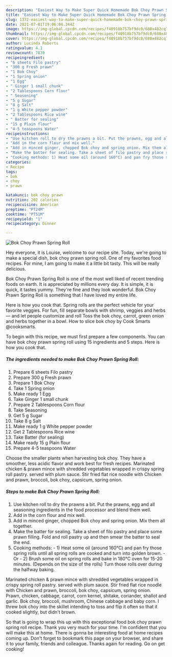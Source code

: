 ```yaml
---
description: "Easiest Way to Make Super Quick Homemade Bok Choy Prawn Spring Roll"
title: "Easiest Way to Make Super Quick Homemade Bok Choy Prawn Spring Roll"
slug: 1372-easiest-way-to-make-super-quick-homemade-bok-choy-prawn-spring-roll
date: 2021-07-01T19:06:04.344Z
image: https://img-global.cpcdn.com/recipes/f40918b757bf9dc0/680x482cq70/bok-choy-prawn-spring-roll-recipe-main-photo.jpg
thumbnail: https://img-global.cpcdn.com/recipes/f40918b757bf9dc0/680x482cq70/bok-choy-prawn-spring-roll-recipe-main-photo.jpg
cover: https://img-global.cpcdn.com/recipes/f40918b757bf9dc0/680x482cq70/bok-choy-prawn-spring-roll-recipe-main-photo.jpg
author: Lucinda Roberts
ratingvalue: 4.1
reviewcount: 7839
recipeingredient:
- "6 sheets Filo pastry"
- "300 g Fresh prawn"
- "1 Bok Choy"
- "1 Spring onion"
- "1 Egg"
- " Ginger 1 small chunk"
- "2 Tablespoons Corn flour"
- " Seasoning"
- "5 g Sugar"
- "8 g Salt"
- "1 g White pepper powder"
- "2 Tablespoons Rice wine"
- " Batter for sealing"
- "15 g Plain flour"
- "4-5 teaspoons Water"
recipeinstructions:
- "Use kitchen roll to dry the prawns a bit. Put the prawns, egg and all seasoning ingredients in the food processor and blend them well."
- "Add in the corn flour and mix well."
- "Add in minced ginger, chopped Bok choy and spring onion. Mix them all together."
- "Make the batter for sealing. Take a sheet of filo pastry and place some prawn filling. Fold and roll pastry up and then smear the batter to seal the end."
- "Cooking methods: 1) Heat some oil (around 160°C) and pan fry those spring rolls until all spring rolls are cooked and turn into golden brown.  Or 2) Brush some oil on spring rolls and bake in 180°C oven for 15-20 minutes. (Depends on the size of the rolls) Turn those rolls over during the halfway baking."
categories:
- Recipe
tags:
- bok
- choy
- prawn

katakunci: bok choy prawn 
nutrition: 202 calories
recipecuisine: American
preptime: "PT24M"
cooktime: "PT51M"
recipeyield: "1"
recipecategory: Dinner

---
```



![Bok Choy Prawn Spring Roll](https://img-global.cpcdn.com/recipes/f40918b757bf9dc0/680x482cq70/bok-choy-prawn-spring-roll-recipe-main-photo.jpg)

Hey everyone, it is Louise, welcome to our recipe site. Today, we're going to make a special dish, bok choy prawn spring roll. One of my favorites food recipes. For mine, I am going to make it a little bit tasty. This will be really delicious.

Bok Choy Prawn Spring Roll is one of the most well liked of recent trending foods on earth. It is appreciated by millions every day. It is simple, it is quick, it tastes yummy. They're fine and they look wonderful. Bok Choy Prawn Spring Roll is something that I have loved my entire life.

Here is how you cook that. Spring rolls are the perfect vehicle for your favorite veggies. For fun, fill separate bowls with shrimp, veggies and herbs — and let people customize and roll Toss the bok choy, carrot, green onion and herbs together in a bowl. How to slice bok choy by Cook Smarts @cooksmarts.


To begin with this recipe, we must first prepare a few components. You can have bok choy prawn spring roll using 15 ingredients and 5 steps. Here is how you cook that.

<!--inarticleads1-->

##### The ingredients needed to make Bok Choy Prawn Spring Roll:

1. Prepare 6 sheets Filo pastry
1. Prepare 300 g Fresh prawn
1. Prepare 1 Bok Choy
1. Take 1 Spring onion
1. Make ready 1 Egg
1. Take  Ginger 1 small chunk
1. Prepare 2 Tablespoons Corn flour
1. Take  Seasoning
1. Get 5 g Sugar
1. Take 8 g Salt
1. Make ready 1 g White pepper powder
1. Get 2 Tablespoons Rice wine
1. Take  Batter (for sealing)
1. Make ready 15 g Plain flour
1. Prepare 4-5 teaspoons Water


Choose the smaller plants when harvesting bok choy. They have a smoother, less acidic flavor and work best for fresh recipes. Marinated chicken &amp; prawn mince with shredded vegetables wrapped in crispy spring roll pastry. served with plum sauce. Stir fried flat rice noodle with Chicken and prawn, broccoli, bok choy, capsicum, spring onion. 

<!--inarticleads2-->

##### Steps to make Bok Choy Prawn Spring Roll:

1. Use kitchen roll to dry the prawns a bit. Put the prawns, egg and all seasoning ingredients in the food processor and blend them well.
1. Add in the corn flour and mix well.
1. Add in minced ginger, chopped Bok choy and spring onion. Mix them all together.
1. Make the batter for sealing. Take a sheet of filo pastry and place some prawn filling. Fold and roll pastry up and then smear the batter to seal the end.
1. Cooking methods: - 1) Heat some oil (around 160°C) and pan fry those spring rolls until all spring rolls are cooked and turn into golden brown.  - Or - 2) Brush some oil on spring rolls and bake in 180°C oven for 15-20 minutes. (Depends on the size of the rolls) Turn those rolls over during the halfway baking.


Marinated chicken &amp; prawn mince with shredded vegetables wrapped in crispy spring roll pastry. served with plum sauce. Stir fried flat rice noodle with Chicken and prawn, broccoli, bok choy, capsicum, spring onion. Prawn, chicken, cabbage, carrot, corn kernel, shitake, coriander, shallot and garlic. Bok choy, broccoli, mushroom, Chinese cabbage and baby corn. I threw bok choy into the skillet intending to toss and flip it often so that it cooked slightly, but didn&#39;t brown. 

So that is going to wrap this up with this exceptional food bok choy prawn spring roll recipe. Thank you very much for your time. I'm confident that you will make this at home. There is gonna be interesting food at home recipes coming up. Don't forget to bookmark this page on your browser, and share it to your family, friends and colleague. Thanks again for reading. Go on get cooking!
